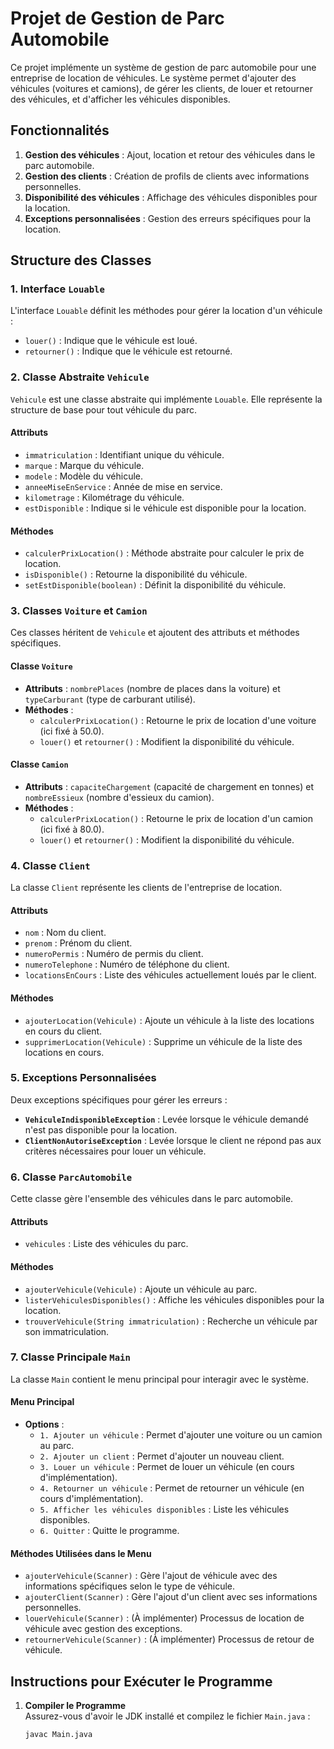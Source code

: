# Projet de Gestion de Parc Automobile

Ce projet implémente un système de gestion de parc automobile pour une entreprise de location de véhicules. Le système permet d'ajouter des véhicules (voitures et camions), de gérer les clients, de louer et retourner des véhicules, et d'afficher les véhicules disponibles.

## Fonctionnalités

1. **Gestion des véhicules** : Ajout, location et retour des véhicules dans le parc automobile.
2. **Gestion des clients** : Création de profils de clients avec informations personnelles.
3. **Disponibilité des véhicules** : Affichage des véhicules disponibles pour la location.
4. **Exceptions personnalisées** : Gestion des erreurs spécifiques pour la location.

## Structure des Classes

### 1. Interface `Louable`
L'interface `Louable` définit les méthodes pour gérer la location d'un véhicule :
- `louer()` : Indique que le véhicule est loué.
- `retourner()` : Indique que le véhicule est retourné.

### 2. Classe Abstraite `Vehicule`
`Vehicule` est une classe abstraite qui implémente `Louable`. Elle représente la structure de base pour tout véhicule du parc.

#### Attributs
- `immatriculation` : Identifiant unique du véhicule.
- `marque` : Marque du véhicule.
- `modele` : Modèle du véhicule.
- `anneeMiseEnService` : Année de mise en service.
- `kilometrage` : Kilométrage du véhicule.
- `estDisponible` : Indique si le véhicule est disponible pour la location.

#### Méthodes
- `calculerPrixLocation()` : Méthode abstraite pour calculer le prix de location.
- `isDisponible()` : Retourne la disponibilité du véhicule.
- `setEstDisponible(boolean)` : Définit la disponibilité du véhicule.

### 3. Classes `Voiture` et `Camion`
Ces classes héritent de `Vehicule` et ajoutent des attributs et méthodes spécifiques.

#### Classe `Voiture`
- **Attributs** : `nombrePlaces` (nombre de places dans la voiture) et `typeCarburant` (type de carburant utilisé).
- **Méthodes** :
  - `calculerPrixLocation()` : Retourne le prix de location d'une voiture (ici fixé à 50.0).
  - `louer()` et `retourner()` : Modifient la disponibilité du véhicule.

#### Classe `Camion`
- **Attributs** : `capaciteChargement` (capacité de chargement en tonnes) et `nombreEssieux` (nombre d'essieux du camion).
- **Méthodes** :
  - `calculerPrixLocation()` : Retourne le prix de location d'un camion (ici fixé à 80.0).
  - `louer()` et `retourner()` : Modifient la disponibilité du véhicule.

### 4. Classe `Client`
La classe `Client` représente les clients de l'entreprise de location.

#### Attributs
- `nom` : Nom du client.
- `prenom` : Prénom du client.
- `numeroPermis` : Numéro de permis du client.
- `numeroTelephone` : Numéro de téléphone du client.
- `locationsEnCours` : Liste des véhicules actuellement loués par le client.

#### Méthodes
- `ajouterLocation(Vehicule)` : Ajoute un véhicule à la liste des locations en cours du client.
- `supprimerLocation(Vehicule)` : Supprime un véhicule de la liste des locations en cours.

### 5. Exceptions Personnalisées
Deux exceptions spécifiques pour gérer les erreurs :

- **`VehiculeIndisponibleException`** : Levée lorsque le véhicule demandé n'est pas disponible pour la location.
- **`ClientNonAutoriseException`** : Levée lorsque le client ne répond pas aux critères nécessaires pour louer un véhicule.

### 6. Classe `ParcAutomobile`
Cette classe gère l'ensemble des véhicules dans le parc automobile.

#### Attributs
- `vehicules` : Liste des véhicules du parc.

#### Méthodes
- `ajouterVehicule(Vehicule)` : Ajoute un véhicule au parc.
- `listerVehiculesDisponibles()` : Affiche les véhicules disponibles pour la location.
- `trouverVehicule(String immatriculation)` : Recherche un véhicule par son immatriculation.

### 7. Classe Principale `Main`
La classe `Main` contient le menu principal pour interagir avec le système.

#### Menu Principal
- **Options** :
  - `1. Ajouter un véhicule` : Permet d'ajouter une voiture ou un camion au parc.
  - `2. Ajouter un client` : Permet d'ajouter un nouveau client.
  - `3. Louer un véhicule` : Permet de louer un véhicule (en cours d'implémentation).
  - `4. Retourner un véhicule` : Permet de retourner un véhicule (en cours d'implémentation).
  - `5. Afficher les véhicules disponibles` : Liste les véhicules disponibles.
  - `6. Quitter` : Quitte le programme.

#### Méthodes Utilisées dans le Menu
- `ajouterVehicule(Scanner)` : Gère l'ajout de véhicule avec des informations spécifiques selon le type de véhicule.
- `ajouterClient(Scanner)` : Gère l'ajout d'un client avec ses informations personnelles.
- `louerVehicule(Scanner)` : (À implémenter) Processus de location de véhicule avec gestion des exceptions.
- `retournerVehicule(Scanner)` : (À implémenter) Processus de retour de véhicule.

## Instructions pour Exécuter le Programme

1. **Compiler le Programme**  
   Assurez-vous d'avoir le JDK installé et compilez le fichier `Main.java` :
   ```bash
   javac Main.java
